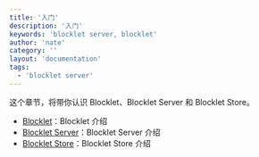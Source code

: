 ```yaml
---
title: '入门'
description: '入门'
keywords: 'blocklet server, blocklet'
author: 'nate'
category: ''
layout: 'documentation'
tags:
  - 'blocklet server'
---
```


这个章节，将带你认识 Blocklet、Blocklet Server 和 Blocklet Store。

- [Blocklet](./blocklet)：Blocklet 介绍
- [Blocklet Server](./blocklet-server)：Blocklet Server 介绍
- [Blocklet Store](./blocklet-store)：Blocklet Store 介绍
